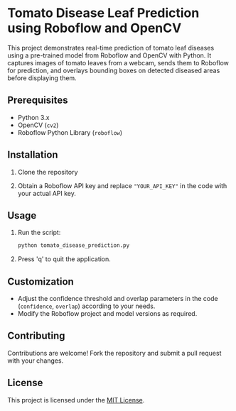 # Tomato Disease Leaf Prediction using Roboflow and OpenCV

This project demonstrates real-time prediction of tomato leaf diseases using a pre-trained model from Roboflow and OpenCV with Python. It captures images of tomato leaves from a webcam, sends them to Roboflow for prediction, and overlays bounding boxes on detected diseased areas before displaying them.

## Prerequisites

- Python 3.x
- OpenCV (`cv2`)
- Roboflow Python Library (`roboflow`)

## Installation

1. Clone the repository


3. Obtain a Roboflow API key and replace `"YOUR_API_KEY"` in the code with your actual API key.

## Usage

1. Run the script:

    ```bash
    python tomato_disease_prediction.py
    ```

2. Press 'q' to quit the application.

## Customization

- Adjust the confidence threshold and overlap parameters in the code (`confidence`, `overlap`) according to your needs.
- Modify the Roboflow project and model versions as required.

## Contributing

Contributions are welcome! Fork the repository and submit a pull request with your changes.

## License

This project is licensed under the [MIT License](LICENSE).

